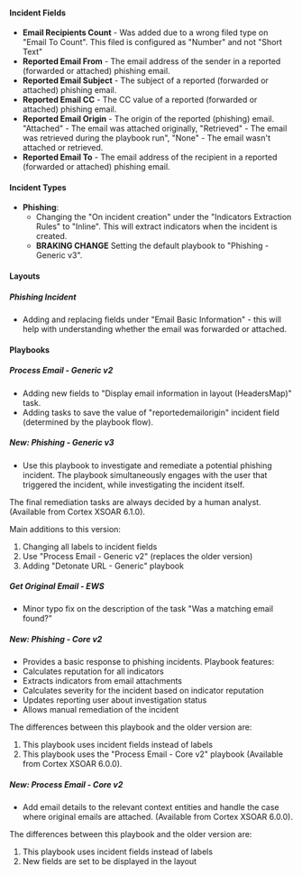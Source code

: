 
#### Incident Fields
- **Email Recipients Count** - Was added due to a wrong filed type on "Email To Count". This filed is configured as "Number" and not "Short Text"
- **Reported Email From** - The email address of the sender in a reported (forwarded or attached) phishing email.
- **Reported Email Subject** - The subject of a reported (forwarded or attached) phishing email.
- **Reported Email CC** - The CC value of a reported (forwarded or attached) phishing email.
- **Reported Email Origin** - The origin of the reported (phishing) email. "Attached" - The email was attached originally, "Retrieved" - The email was retrieved during the playbook run", "None" - The email wasn't attached or retrieved.
- **Reported Email To** - The email address of the recipient in a reported (forwarded or attached) phishing email.

#### Incident Types
- **Phishing**:
    - Changing the "On incident creation" under the "Indicators Extraction Rules" to "Inline". This will extract indicators when the incident is created.
    - **BRAKING CHANGE** Setting the default playbook to "Phishing - Generic v3".

#### Layouts
##### Phishing Incident
- Adding and replacing fields under "Email Basic Information" - this will help with understanding whether the email was forwarded or attached.

#### Playbooks
##### Process Email - Generic v2
- Adding new fields to "Display email information in layout (HeadersMap)" task.
- Adding tasks to save the value of "reportedemailorigin" incident field (determined by the playbook flow).

##### New: Phishing - Generic v3
- Use this playbook to investigate and remediate a potential phishing incident. The playbook simultaneously engages with the user that triggered the incident, while investigating the incident itself.

The final remediation tasks are always decided by a human analyst. (Available from Cortex XSOAR 6.1.0).

Main additions to this version:
1) Changing all labels to incident fields
2) Use "Process Email - Generic v2" (replaces the older version)
3) Adding "Detonate URL - Generic" playbook
##### Get Original Email - EWS
- Minor typo fix on the description of the task "Was a matching email found?"
##### New: Phishing - Core v2
- Provides a basic response to phishing incidents. Playbook features:
- Calculates reputation for all indicators
- Extracts indicators from email attachments
- Calculates severity for the incident based on indicator reputation
- Updates reporting user about investigation status
- Allows manual remediation of the incident

The differences between this playbook and the older version are:
  1) This playbook uses incident fields instead of labels
  2) This playbook uses the "Process Email - Core v2" playbook  (Available from Cortex XSOAR 6.0.0).
##### New: Process Email - Core v2
- Add email details to the relevant context entities and handle the case where original emails are attached. (Available from Cortex XSOAR 6.0.0).

The differences between this playbook and the older version are:
  1) This playbook uses incident fields instead of labels
  2) New fields are set to be displayed in the layout
